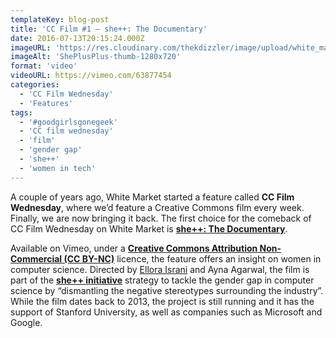 ```yaml
---
templateKey: blog-post
title: 'CC Film #1 – she++: The Documentary'
date: 2016-07-13T20:15:24.000Z
imageURL: 'https://res.cloudinary.com/thekdizzler/image/upload/white_market/2016/07/ShePlusPlus-thumb-1280x720.jpg'
imageAlt: 'ShePlusPlus-thumb-1280x720'
format: 'video'
videoURL: https://vimeo.com/63877454
categories:
  - 'CC Film Wednesday'
  - 'Features'
tags:
  - '#goodgirlsgonegeek'
  - 'CC film wednesday'
  - 'film'
  - 'gender gap'
  - 'she++'
  - 'women in tech'
---
```


A couple of years ago, White Market started a feature called **CC Film Wednesday**, where we’d feature a Creative Commons film every week. Finally, we are now bringing it back. The first choice for the comeback of CC Film Wednesday on White Market is [**she++: The Documentary**](https://vimeo.com/63877454).

Available on Vimeo, under a [**Creative Commons Attribution Non-Commercial (CC BY-NC)**](https://creativecommons.org/licenses/by-nc/3.0/) licence, the feature offers an insight on women in computer science. Directed by [Ellora Israni](https://vimeo.com/user17661297) and Ayna Agarwal, the film is part of the [**she++ initiative**](http://www.sheplusplus.com/) strategy to tackle the gender gap in computer science by “dismantling the negative stereotypes surrounding the industry”. While the film dates back to 2013, the project is still running and it has the support of Stanford University, as well as companies such as Microsoft and Google.
